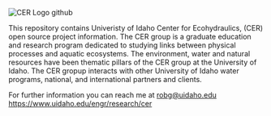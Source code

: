 ![CER Logo github](https://github.com/Rob-Green6/Rob-Green6/assets/141792831/540bade6-7a04-4fc3-b00f-f1a85dde4db0)

This repository contains Univeristy of Idaho Center for Ecohydraulics, (CER) open source project information.  The CER group is a graduate education and research program dedicated to studying links between physical processes and aquatic ecosystems.  The environment, water and natural resources have been thematic pillars of the CER group at the University of Idaho.  The CER gropup interacts with other University of Idaho water programs, national, and international partners and clients.


For further information you can reach me at robg@uidaho.edu
https://www.uidaho.edu/engr/research/cer
<!--
**Rob-Green6/Rob-Green6** is a ✨ _special_ ✨ repository because its `README.md` (this file) appears on your GitHub profile.

Here are some ideas to get you started:

- 🔭 I’m currently working on ...
- 🌱 I’m currently learning ...
- 👯 I’m looking to collaborate on ...
- 🤔 I’m looking for help with ...
- 💬 Ask me about ...
- 📫 How to reach me: ...
- 😄 Pronouns: ...
- ⚡ Fun fact: ...
-->
